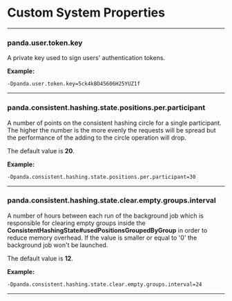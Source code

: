 # Custom System Properties

---
### panda.user.token.key
A private key used to sign users' authentication tokens.

<b>Example:</b>
```shell
-Dpanda.user.token.key=5ck4kBO45606H25YUZ1f
```

---
### panda.consistent.hashing.state.positions.per.participant
A number of points on the consistent hashing circle for a single participant. The higher the number is the more evenly the requests  will be spread but the performance of the adding to the circle operation will drop.

The default value is <b>20</b>.

<b>Example:</b>
```shell
-Dpanda.consistent.hashing.state.positions.per.participant=30
```

---
### panda.consistent.hashing.state.clear.empty.groups.interval
A number of hours between each run of the background job which is responsible for clearing empty groups inside the <b>ConsistentHashingState#usedPositionsGroupedByGroup</b> in order to reduce memory overhead. If the value is smaller or equal to '0' the background job won't be launched.

The default value is <b>12</b>.

<b>Example:</b>
```shell
-Dpanda.consistent.hashing.state.clear.empty.groups.interval=24
```

---
